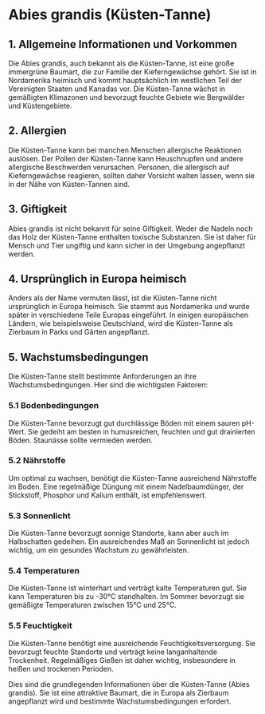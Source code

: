 # Abies grandis (Küsten-Tanne)

## 1. Allgemeine Informationen und Vorkommen
Die Abies grandis, auch bekannt als die Küsten-Tanne, ist eine große immergrüne Baumart, die zur Familie der Kieferngewächse gehört. Sie ist in Nordamerika heimisch und kommt hauptsächlich im westlichen Teil der Vereinigten Staaten und Kanadas vor. Die Küsten-Tanne wächst in gemäßigten Klimazonen und bevorzugt feuchte Gebiete wie Bergwälder und Küstengebiete.

## 2. Allergien
Die Küsten-Tanne kann bei manchen Menschen allergische Reaktionen auslösen. Der Pollen der Küsten-Tanne kann Heuschnupfen und andere allergische Beschwerden verursachen. Personen, die allergisch auf Kieferngewächse reagieren, sollten daher Vorsicht walten lassen, wenn sie in der Nähe von Küsten-Tannen sind.

## 3. Giftigkeit
Abies grandis ist nicht bekannt für seine Giftigkeit. Weder die Nadeln noch das Holz der Küsten-Tanne enthalten toxische Substanzen. Sie ist daher für Mensch und Tier ungiftig und kann sicher in der Umgebung angepflanzt werden.

## 4. Ursprünglich in Europa heimisch
Anders als der Name vermuten lässt, ist die Küsten-Tanne nicht ursprünglich in Europa heimisch. Sie stammt aus Nordamerika und wurde später in verschiedene Teile Europas eingeführt. In einigen europäischen Ländern, wie beispielsweise Deutschland, wird die Küsten-Tanne als Zierbaum in Parks und Gärten angepflanzt.

## 5. Wachstumsbedingungen
Die Küsten-Tanne stellt bestimmte Anforderungen an ihre Wachstumsbedingungen. Hier sind die wichtigsten Faktoren:

### 5.1 Bodenbedingungen
Die Küsten-Tanne bevorzugt gut durchlässige Böden mit einem sauren pH-Wert. Sie gedeiht am besten in humusreichen, feuchten und gut drainierten Böden. Staunässe sollte vermieden werden.

### 5.2 Nährstoffe
Um optimal zu wachsen, benötigt die Küsten-Tanne ausreichend Nährstoffe im Boden. Eine regelmäßige Düngung mit einem Nadelbaumdünger, der Stickstoff, Phosphor und Kalium enthält, ist empfehlenswert.

### 5.3 Sonnenlicht
Die Küsten-Tanne bevorzugt sonnige Standorte, kann aber auch im Halbschatten gedeihen. Ein ausreichendes Maß an Sonnenlicht ist jedoch wichtig, um ein gesundes Wachstum zu gewährleisten.

### 5.4 Temperaturen
Die Küsten-Tanne ist winterhart und verträgt kalte Temperaturen gut. Sie kann Temperaturen bis zu -30°C standhalten. Im Sommer bevorzugt sie gemäßigte Temperaturen zwischen 15°C und 25°C.

### 5.5 Feuchtigkeit
Die Küsten-Tanne benötigt eine ausreichende Feuchtigkeitsversorgung. Sie bevorzugt feuchte Standorte und verträgt keine langanhaltende Trockenheit. Regelmäßiges Gießen ist daher wichtig, insbesondere in heißen und trockenen Perioden.

Dies sind die grundlegenden Informationen über die Küsten-Tanne (Abies grandis). Sie ist eine attraktive Baumart, die in Europa als Zierbaum angepflanzt wird und bestimmte Wachstumsbedingungen erfordert.
